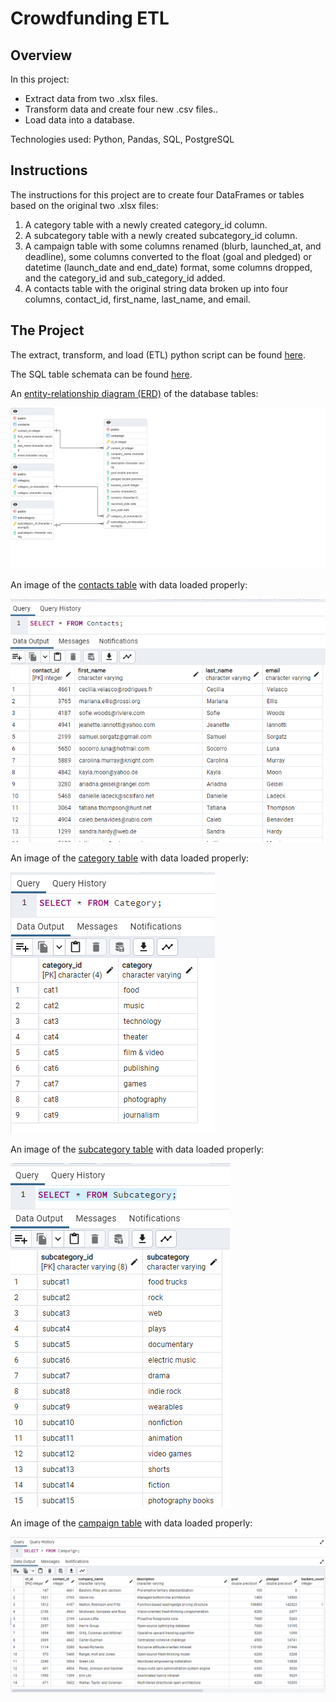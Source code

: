 # Crowdfunding ETL

## Overview
In this project:
* Extract data from two .xlsx files.
* Transform data and create four new .csv files..
* Load data into a database.

Technologies used: Python, Pandas, SQL, PostgreSQL

## Instructions
The instructions for this project are to create four DataFrames or tables based on the original two .xlsx files:
1. A category table with a newly created category_id column.
2. A subcategory table with a newly created subcategory_id column.
3. A campaign table with some columns renamed (blurb, launched_at, and deadline), some columns converted to the float (goal and pledged) or datetime (launch_date and end_date) format, some columns dropped, and the category_id and sub_category_id added.
4. A contacts table with the original string data broken up into four columns, contact_id, first_name, last_name, and email.

## The Project
The extract, transform, and load (ETL) python script can be found [here](crowdfunding_etl.py).

The SQL table schemata can be found [here](crowdfunding_db_schema.sql).

An [entity-relationship diagram (ERD)](crowdfunding_db_erd.png) of the database tables:

![crowdfunding_db_erd](crowdfunding_db_erd.png)



An image of the [contacts table](Screenshots/contacts_table.png) with data loaded properly:

![contacts_table](Screenshots/contacts_table.png)



An image of the [category table](Screenshots/category_table.png) with data loaded properly:

![category_table.png](Screenshots/category_table.png)



An image of the [subcategory table](Screenshots/subcategory_table.png) with data loaded properly:

![subcategory_table](Screenshots/subcategory_table.png)




An image of the [campaign table](Screenshots/campaign_table.png) with data loaded properly:

![campaign_table](Screenshots/campaign_table.png)